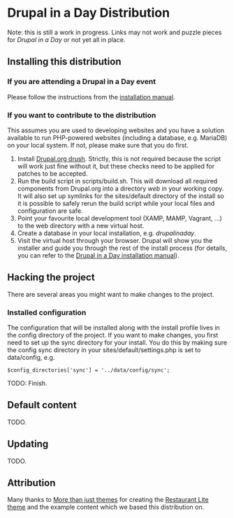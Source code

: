 # Drupal in a Day Distribution

Note: this is still a work in progress. Links may not work and puzzle pieces for
*Drupal in a Day* or not yet all in place.

## Installing this distribution
### If you are attending a Drupal in a Day event
Please follow the instructions from the [installation manual][1].

### If you want to contribute to the distribution
This assumes you are used to developing websites and you have a solution 
available to run PHP-powered websites (including a database, e.g. MariaDB) on 
your local system. If not, please make sure that you do first.

1.  Install [Drupal.org drush][2]. Strictly, this is not required because the 
    script will work just fine without it, but these checks need to be applied 
    for patches to be accepted.
2.  Run the build script in scripts/build.sh. This will download all required 
    components from Drupal.org into a directory *web* in your working copy. It
    will also set up symlinks for the sites/default directory of the install
    so it is possible to safely rerun the build script while your local files
    and configuration are safe.
3.  Point your favourite local development tool (XAMP, MAMP, Vagrant, ...) to
    the web directory with a new virtual host.
4.  Create a database in your local installation, e.g. *drupalinaday*.
5.  Visit the virtual host through your browser. Drupal will show you the 
    installer and guide you through the rest of the install process (for 
    details, you can refer to the [Drupal in a Day installation manual][1]).
    
## Hacking the project
There are several areas you might want to make changes to the project.

### Installed configuration
The configuration that will be installed along with the install profile lives 
in the config directory of the project. If you want to make changes, you first 
need to set up the sync directory for your install. You do this by making sure 
the config sync directory in your sites/default/settings.php is set to 
data/config, e.g.

    $config_directories['sync'] = '../data/config/sync';
    
TODO: Finish.

## Default content
TODO.

## Updating
TODO.

## Attribution
Many thanks to [More than just themes](http://www.morethanthemes.com) for 
creating the 
[Restaurant Lite theme](https://www.drupal.org/project/restaurant_lite) and the 
example content which we based this distribution on. 

[1]: https://www.drupalinaday.org/documentation/installation
[2]: https://www.drupal.org/project/drupalorg_drush
